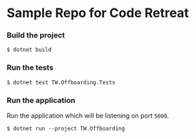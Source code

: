 # Sample Repo for Code Retreat

### Build the project

```console
$ dotnet build
```

### Run the tests

```console
$ dotnet test TW.Offboarding.Tests
```

### Run the application

Run the application which will be listening on port `5000`.

```console
$ dotnet run --project TW.Offboarding
```
